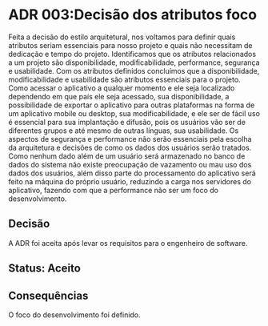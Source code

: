 # ADR 003:Decisão dos atributos foco

Feita a decisão do estilo arquitetural, nos voltamos para definir quais atributos seriam essenciais para nosso projeto e quais não necessitam de dedicação e tempo do projeto. Identificamos que os atributos relacionados a um projeto são disponibilidade, modificabilidade, performance, segurança e usabilidade. Com os atributos definidos concluímos que a disponibilidade, modificabilidade e usabilidade são atributos essenciais para o projeto. Como acessar o aplicativo a qualquer momento e ele seja localizado dependendo em que  país ele seja acessado, sua disponibilidade, a possibilidade de exportar o aplicativo para outras plataformas na forma de um aplicativo mobile ou desktop, sua modificabilidade, e ele ser de fácil uso é essencial para sua implantação e difusão, pois os usuários vão ser de diferentes grupos e até mesmo de outras línguas, sua usabilidade. Os aspectos de segurança e performance não serão essenciais pela escolha da arquitetura e decisões de como os dados dos usuários serão tratados. Como nenhum dado além de um usuário será armazenado no banco de dados do sistema não existe preocupação de vazamento ou mau uso dos dados dos usuários, além disso parte do processamento do aplicativo será feito na máquina do próprio usuário, reduzindo a carga nos servidores do aplicativo, fazendo com que a performance não ser um foco do desenvolvimento.

## Decisão
A ADR foi aceita após levar os requisitos para o engenheiro de software.

## Status: Aceito

## Consequências
O foco do desenvolvimento foi definido.
